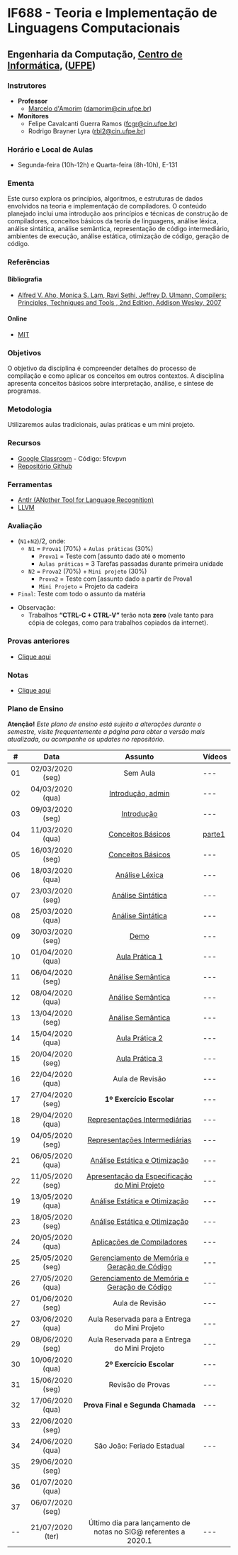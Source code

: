 # IF688 - Teoria e Implementação de Linguagens Computacionais

## Engenharia da Computação, [Centro de Informática](http://www.cin.ufpe.br), ([UFPE](http://www.ufpe.br))

### Instrutores

* **Professor** 
  * [Marcelo d'Amorim](http://cin.ufpe.br/~damorim/) (damorim@cin.ufpe.br)
* **Monitores** 
  * Felipe Cavalcanti Guerra Ramos (fcgr@cin.ufpe.br)
  * Rodrigo Brayner Lyra (rbl2@cin.ufpe.br)
  
### Horário e Local de Aulas
* Segunda-feira (10h-12h) e Quarta-feira (8h-10h), E-131	

### Ementa

Este curso explora os princípios, algoritmos, e estruturas de dados envolvidos na teoria e implementação de compiladores. 
O conteúdo planejado inclui uma introdução aos princípios e técnicas de construção de compiladores, conceitos básicos da teoria de linguagens, análise léxica, análise sintática, análise semântica, representação de código intermediário, ambientes de execução, análise estática, otimização de código, geração de código.

### Referências

#### Bibliografia
- [Alfred V. Aho, Monica S. Lam, Ravi Sethi, Jeffrey D. Ulmann, Compilers: Principles, Techniques and Tools , 2nd Edition, Addison Wesley, 2007](https://www.saraiva.com.br/compiladores-principios-tecnicas-e-ferramentas-1998960.html)
#### Online
- [MIT](https://ocw.mit.edu/courses/electrical-engineering-and-computer-science/6-035-computer-language-engineering-sma-5502-fall-2005/)

### Objetivos

O objetivo da disciplina é compreender detalhes do processo de compilação e como aplicar os conceitos em outros contextos.
A disciplina apresenta conceitos básicos sobre interpretação, análise, e síntese de programas. 

### Metodologia

Utilizaremos aulas tradicionais, aulas práticas e um mini projeto.

### Recursos

- [Google Classroom](https://classroom.google.com) - Código:  5fcvpvn
- [Repositório Github](https://github.com/damorim/compilers-cin)

### Ferramentas
- [Antlr (ANother Tool for Language Recognition)](https://www.antlr.org/)
- [LLVM](https://llvm.org/)

### Avaliação
* (`N1`+`N2`)/2, onde:
  * `N1` = `Prova1` (70%) + `Aulas práticas` (30%)
    * `Prova1` = Teste com [assunto dado até o momento
    * `Aulas práticas` = 3 Tarefas passadas durante primeira unidade
  * `N2` = `Prova2` (70%) + `Mini projeto` (30%)
    * `Prova2` = Teste com [assunto dado a partir de Prova1 
    * `Mini Projeto` = Projeto da cadeira
* `Final`: Teste com todo o assunto da matéria

- Observação:
  - Trabalhos **“CTRL-C + CTRL-V”** terão nota **zero** (vale tanto para cópia de colegas, como para trabalhos copiados da internet).

### Provas anteriores
- [Clique aqui](https://github.com/damorim/compilers-cin/tree/master/provas)

### Notas
- [Clique aqui](https://docs.google.com/spreadsheets/d/1bBrZeFmS-fFnsUazjbqWenF_2S8vPdO3VOEtcmWQOMc)

### Plano de Ensino

**Atenção!** 
*Este plano de ensino está sujeito a alterações durante o semestre, visite frequentemente a página para obter a versão mais atualizada, ou acompanhe os updates no repositório.*

| # | Data | Assunto | Vídeos |
|:---:|:----:|:----------------------:|:----------------------|
| 01 | 02/03/2020 (seg) | Sem Aula | --- |
| 02 | 04/03/2020 (qua) | [Introdução, admin](/slides-aulas/intro.pptx) | --- |
| 03 | 09/03/2020 (seg) | [Introdução](/slides-aulas/intro.pptx) | --- |
| 04 | 11/03/2020 (qua) | [Conceitos Básicos](/slides-aulas/conceitos-basicos.pptx) | [parte1](https://youtu.be/sAp6p1fCHCg) |
| 05 | 16/03/2020 (seg) | [Conceitos Básicos](/slides-aulas/conceitos-basicos.pptx) | --- |
| 06 | 18/03/2020 (qua) | [Análise Léxica](/slides-aulas/analise-lexica.pptx) | --- |
| 07 | 23/03/2020 (seg) | [Análise Sintática](/slides-aulas/analise-sintatica.pptx)| --- |
| 08 | 25/03/2020 (qua) | [Análise Sintática](/slides-aulas/analise-sintatica.pptx) | --- |
| 09 | 30/03/2020 (seg) | [Demo](https://github.com/damorim/compilers-cin/tree/master/demos) | --- |
| 10 | 01/04/2020 (qua) | [Aula Prática 1](https://github.com/damorim/compilers-cin/tree/master/ap1) | --- |
| 11 | 06/04/2020 (seg) | [Análise Semântica](/slides-aulas/analise-semantica.pptx) | --- |
| 12 | 08/04/2020 (qua) | [Análise Semântica](/slides-aulas/analise-semantica.pptx) | --- |
| 13 | 13/04/2020 (seg) | [Análise Semântica](/slides-aulas/analise-semantica.pptx)  | --- |
| 14 | 15/04/2020 (qua) | [Aula Prática 2](https://github.com/damorim/compilers-cin/tree/master/ap2) | --- |
| 15 | 20/04/2020 (seg) | [Aula Prática 3](https://github.com/damorim/compilers-cin/tree/master/ap3) | --- |
| 16 | 22/04/2020 (qua) | Aula de Revisão | --- |
| 17 | 27/04/2020 (seg) | **1º Exercício Escolar** | --- |
| 18 | 29/04/2020 (qua) | [Representações Intermediárias](/slides-aulas/representacoes-intermediarias.pptx) | --- |
| 19 | 04/05/2020 (seg) | [Representações Intermediárias](/slides-aulas/representacoes-intermediarias.pptx) | --- |
| 21 | 06/05/2020 (qua) | [Análise Estática e Otimização]() | --- |
| 22 | 11/05/2020 (seg) | [Apresentação da Especificação do Mini Projeto](https://github.com/damorim/compilers-cin/tree/master/mini-projeto) | --- |
| 19 | 13/05/2020 (qua) | [Análise Estática e Otimização]() | --- |
| 23 | 18/05/2020 (seg) | [Análise Estática e Otimização]()| --- |
| 24 | 20/05/2020 (qua) | [Aplicações  de Compiladores]() | --- |
| 25 | 25/05/2020 (seg) | [Gerenciamento de Memória e Geração de Código](/slides-aulas/ambiente-exec-e-geracao-codigo.pptx) | --- |
| 26 | 27/05/2020 (qua) | [Gerenciamento de Memória e Geração de Código](/slides-aulas/ambiente-exec-e-geracao-codigo.pptx) | --- |
| 27 | 01/06/2020 (seg) | Aula de Revisão| --- |
| 27 | 03/06/2020 (qua) | Aula Reservada para a Entrega do Mini Projeto| --- |
| 29 | 08/06/2020 (seg) | Aula Reservada para a Entrega do Mini Projeto | --- |
| 30 | 10/06/2020 (qua) | **2º Exercício Escolar** | --- |
| 31 | 15/06/2020 (seg) | Revisão de Provas | --- |
| 32 | 17/06/2020 (qua) | **Prova Final e Segunda Chamada**  | --- |
| 33 | 22/06/2020 (seg) |
| 34 | 24/06/2020 (qua) | São João: Feriado Estadual | --- |
| 35 | 29/06/2020 (seg) |
| 36 | 01/07/2020 (qua) |
| 37 | 06/07/2020 (seg) |
| -- | 21/07/2020 (ter) | Último dia para lançamento de notas no SIG@ referentes a 2020.1| ---|

